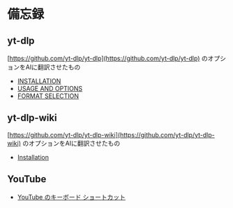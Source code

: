 
#  備忘録
## yt-dlp
[https://github.com/yt-dlp/yt-dlp](https://github.com/yt-dlp/yt-dlp) のオプションをAIに翻訳させたもの
- [INSTALLATION](/yt-dlp/installation.md)
- [USAGE AND OPTIONS](/yt-dlp/option.md)<br>
- [FORMAT SELECTION](/yt-dlp/format.md)<br>


## yt-dlp-wiki
[https://github.com/yt-dlp/yt-dlp-wiki](https://github.com/yt-dlp/yt-dlp-wiki) のオプションをAIに翻訳させたもの
- [Installation](/yt-dlp-wiki/Installation.md)


## YouTube
- [YouTube のキーボード ショートカット](/youtube/keyboard-shortcut.md)